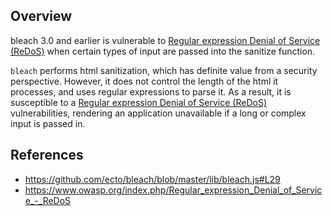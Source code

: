 ## Overview
bleach 3.0 and earlier is vulnerable to [Regular expression Denial of Service (ReDoS)](https://www.owasp.org/index.php/Regular_expression_Denial_of_Service_-_ReDoS) when certain types of input are passed into the sanitize function.

`bleach` performs html sanitization, which has definite value from a security perspective. However, it does not control the length of the html it processes, and uses regular expressions to parse it. As a result, it is susceptible to a [Regular expression Denial of Service (ReDoS)](https://www.owasp.org/index.php/Regular_expression_Denial_of_Service_-_ReDoS) vulnerabilities, rendering an application unavailable if a long or complex input is passed in.

## References
- https://github.com/ecto/bleach/blob/master/lib/bleach.js#L29
- https://www.owasp.org/index.php/Regular_expression_Denial_of_Service_-_ReDoS
